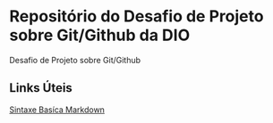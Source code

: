 # Repositório do Desafio de Projeto sobre Git/Github da DIO
Desafio de Projeto sobre Git/Github

## Links Úteis

[Sintaxe Basíca Markdown](https://www.markdownguide.org/basic-syntax/)
